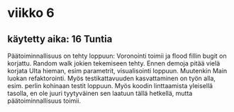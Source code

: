 # viikko 6

## käytetty aika: 16 Tuntia

Päätoiminnallisuus on tehty loppuun: Voronointi toimii ja flood fillin bugit on korjattu. Random walk jokien tekemiseen tehty.
Ennen demoja pitää vielä korjata UIta hieman, esim parametrit, visualisointi loppuun. Muutenkin Main luokan refaktorointi. Myös testikattavuuden kasvattaminen on työn alla, esim. perlin kohinaan testit loppuun. Myös koodin linttaamista yleisellä tasolla, en ole juuri tyytyväinen sen laatuun tällä hetkellä, mutta päätoiminnallisuus toimii.
